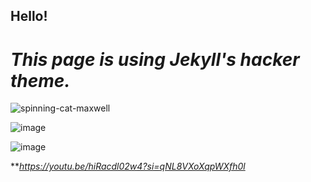 ## Hello!
# *This page is using Jekyll's hacker theme.*


![spinning-cat-maxwell](https://github.com/outmoded1PonGee0/outmoded1PonGee0.github.io/assets/150323782/4172ee6f-8b5c-4bd2-8429-8c231aed08a3)

![image](https://github.com/outmoded1PonGee0/outmoded1PonGee0.github.io/assets/150323782/3ffc2d34-fc15-493f-9fee-f598cd70c9af)

![image](https://github.com/outmoded1PonGee0/outmoded1PonGee0.github.io/assets/150323782/05e73bde-46a1-41cd-956c-7d3e9efaccea)

***https://youtu.be/hiRacdl02w4?si=qNL8VXoXqpWXfh0l*
